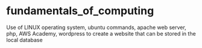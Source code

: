 # fundamentals_of_computing
Use of LINUX operating system, ubuntu commands, apache web server, php, AWS Academy, wordpress to create a website that can be stored in the local database

